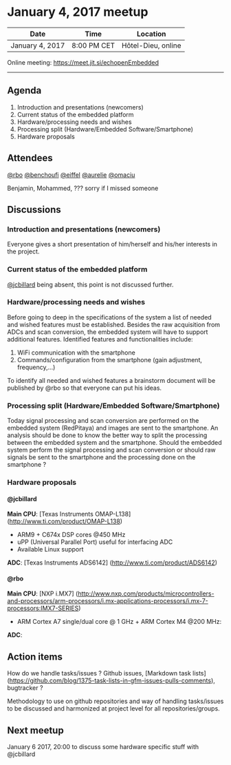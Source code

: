# January 4, 2017 meetup

| Date            |  Time        | Location          |
|-----------------|--------------|-------------------|
| January 4, 2017 |  8:00 PM CET | Hôtel-Dieu, online|

Online meeting: https://meet.jit.si/echopenEmbedded 
___
## Agenda
1. Introduction and presentations (newcomers)
2. Current status of the embedded platform
3. Hardware/processing needs and wishes
4. Processing split (Hardware/Embedded Software/Smartphone)
5. Hardware proposals

## Attendees
[@rbo](https://echopen.slack.com/team/rbo)
[@benchoufi](https://echopen.slack.com/team/benchoufi)
[@eiffel](https://echopen.slack.com/team/eiffel)
[@aurelie](https://echopen.slack.com/team/aurelie)
[@omaciu](https://echopen.slack.com/team/omaciu)

Benjamin, Mohammed, ??? sorry if I missed someone

## Discussions

### Introduction and presentations (newcomers)
Everyone gives a short presentation of him/herself and his/her interests in the project.

### Current status of the embedded platform
[@jcbillard](https://echopen.slack.com/team/jcbillard) being absent, this point is not discussed further.

### Hardware/processing needs and wishes
Before going to deep in the specifications of the system a list of needed and wished features must be established.
Besides the raw acquisition from ADCs and scan conversion, the embedded system will have to support additional features.
Identified features and functionalities include:
1. WiFi communication with the smartphone
2. Commands/configuration from the smartphone (gain adjustment, frequency,...)

To identify all needed and wished features a brainstorm document will be published by @rbo so that everyone can put his ideas. 

### Processing split (Hardware/Embedded Software/Smartphone)
Today signal processing and scan conversion are performed on the embedded system (RedPitaya) and images are sent to the smartphone.
An analysis should be done to know the better way to split the processing between the embedded system and the smartphone. Should the embedded system perform the signal processing and scan conversion or should raw signals be sent to the smartphone and the processing done on the smartphone ?

### Hardware proposals
#### @jcbillard ####

__Main CPU__: 
[Texas Instruments OMAP-L138] (http://www.ti.com/product/OMAP-L138) 
* ARM9 + C674x DSP cores @450 MHz
* uPP (Universal Parallel Port) useful for interfacing ADC
* Available Linux support

__ADC__: 
[Texas Instruments ADS6142] (http://www.ti.com/product/ADS6142)

#### @rbo ####

__Main CPU__: 
[NXP i.MX7] (http://www.nxp.com/products/microcontrollers-and-processors/arm-processors/i.mx-applications-processors/i.mx-7-processors:IMX7-SERIES) 
* ARM Cortex A7 single/dual core @ 1 GHz + ARM Cortex M4 @200 MHz:

__ADC__:


## Action items
How do we handle tasks/issues ? Github issues, [Markdown task lists] (https://github.com/blog/1375-task-lists-in-gfm-issues-pulls-comments), bugtracker ?

Methodology to use on github repositories and way of handling tasks/issues to be discussed and harmonized at project level for all repositories/groups.

## Next meetup
January 6 2017, 20:00 to discuss some hardware specific stuff with @jcbillard
